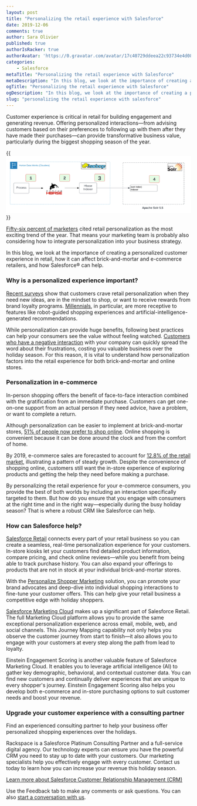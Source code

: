 ```yaml
---
layout: post
title: "Personalizing the retail experience with Salesforce"
date: 2019-12-06
comments: true
author: Sara Olivier
published: true
authorIsRacker: true
authorAvatar: 'https://0.gravatar.com/avatar/17c40729ddeea22c93734e4d0870fb85'
categories:
    - Salesforce
metaTitle: "Personalizing the retail experience with Salesforce"
metaDescription: "In this blog, we look at the importance of creating a personalized customer experience in retail, how it can affect brick-and-mortar and e-commerce retailers, and how Salesforce can help."
ogTitle: "Personalizing the retail experience with Salesforce"
ogDescription: "In this blog, we look at the importance of creating a personalized customer experience in retail, how it can affect brick-and-mortar and e-commerce retailers, and how Salesforce can help."
slug: "personalizing the retail experience with salesforce" 
---
```


Customer experience is critical in retail for building engagement and generating
revenue. Offering personalized interactions&mdash;from advising customers based
on their preferences to following up with them after they have made their
purchases&mdash;can provide transformative business value, particularly during
the biggest shopping season of the year.

<!--more-->

{{<img src="picture1.png" title="" alt="">}}

[Fifty-six percent of marketers](https://www.marketingcharts.com/brand-related-82815)
cited retail personalization as the most exciting trend of the year. That means
your marketing team is probably also considering how to integrate personalization
into your business strategy.

In this blog, we look at the importance of creating a personalized customer
experience in retail, how it can affect brick-and-mortar and e-commerce retailers,
and how Salesforce&reg; can help.

### Why is a personalized experience important?

[Recent surveys](https://www.mckinsey.com/business-functions/marketing-and-sales/our-insights/what-shoppers-really-want-from-personalized-marketing)
show that customers crave retail personalization when they need new ideas, are
in the mindset to shop, or want to receive rewards from brand loyalty programs.
[Millennials](https://www.marketingcharts.com/customer-centric/personalization-customer-centric-104821),
in particular, are more receptive to features like robot-guided shopping
experiences and artificial-intelligence-generated recommendations.

While personalization can provide huge benefits, following best practices can
help your consumers see the value without feeling watched.
[Customers who have a negative interaction](https://www.salesforce.com/blog/2017/09/personalize-digital-retail-experience.html)
with your company can quickly spread the word about their frustrations, costing
you valuable business over the holiday season. For this reason, it is vital to
understand how personalization factors into the retail experience for both
brick-and-mortar and online stores.

### Personalization in e-commerce

In-person shopping offers the benefit of face-to-face interaction combined with
the gratification from an immediate purchase. Customers can get one-on-one support
from an actual person if they need advice, have a problem, or want to complete
a return.

Although personalization can be easier to implement at brick-and-mortar stores,
[51% of people now prefer to shop online](https://www.entrepreneur.com/article/306678).
Online shopping is convenient because it can be done around the clock and from
the comfort of home.

By 2019, e-commerce sales are forecasted to account for
[12.8% of the retail market](https://www.salesforce.com/solutions/industries/retail/resources/retail-crm/),
illustrating a pattern of steady growth. Despite the convenience of shopping
online, customers still want the in-store experience of exploring products and
getting the help they need before making a purchase.

By personalizing the retail experience for your e-commerce consumers, you
provide the best of both worlds by including an interaction specifically targeted
to them. But how do you ensure that you engage with consumers at the right time
and in the right way&mdash;especially during the busy holiday season? That is
where a robust CRM like Salesforce can help.

### How can Salesforce help?

[Salesforce Retail](https://www.salesforce.com/solutions/industries/retail/overview/)
connects every part of your retail business so you can create a seamless,
real-time personalization experience for your customers. In-store kiosks let
your customers find detailed product information, compare pricing, and check
online reviews&mdash;while you benefit from being able to track purchase history.
You can also expand your offerings to products that are not in stock at your
individual brick-and-mortar stores.

With the [Personalize Shopper Marketing](https://www.salesforce.com/solutions/industries/retail/overview/personalize-shopper-marketing/)
solution, you can promote your brand advocates and deep-dive into individual
shopping interactions to fine-tune your customer offers. This can help give your
retail business a competitive edge with holiday shoppers.

[Salesforce Marketing Cloud](https://www.salesforce.com/products/marketing-cloud/overview/)
makes up a significant part of Salesforce Retail. The full Marketing Cloud
platform allows you to provide the same exceptional personalization experience
across email, mobile, web, and social channels. This Journey Mapping capability
not only helps you observe the customer journey from start to finish&mdash;it
also allows you to engage with your customers at every step along the path from
lead to loyalty.

Einstein Engagement Scoring is another valuable feature of Salesforce Marketing
Cloud. It enables you to leverage artificial intelligence (AI) to gather key
demographic, behavioral, and contextual customer data. You can find new customers
and continually deliver experiences that are unique to every shopper's journey.
Einstein Engagement Scoring also helps you develop both e-commerce and in-store
purchasing options to suit customer needs and boost your revenue.

### Upgrade your customer experience with a consulting partner

Find an experienced consulting partner to help your business offer personalized
shopping experiences over the holidays.

Rackspace is a Salesforce Platinum Consulting Partner and a full-service digital
agency. Our technology experts can ensure you have the powerful CRM you need to
stay up to date with your customers. Our marketing specialists help you
effectively engage with every customer. Contact us today to learn how you can
increase your revenue this holiday season.

<a class="cta red" id="cta" href="https://www.rackspace.com/salesforce">Learn more about Salesforce Customer Relationship Management (CRM)</a>

Use the Feedback tab to make any comments or ask questions. You can also [start a conversation with us](https://www.rackspace.com/contact).
